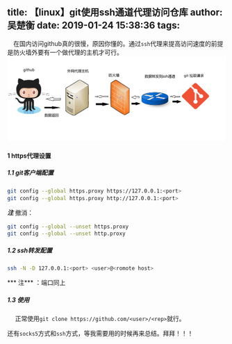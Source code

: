 title: 【linux】git使用ssh通道代理访问仓库
author: 吴楚衡
date: 2019-01-24 15:38:36
tags:
---
&emsp;在国内访问github真的很慢，原因你懂的。通过`ssh`代理来提高访问速度的前提是防火墙外要有一个做代理的主机才可行。
![](/images/20190125/20190124-235445.png)
<!--more-->

#### 1 https代理设置
##### 1.1 git客户端配置 
``` bash
git config --global https.proxy https://127.0.0.1:<port>
git config --global https.proxy http://127.0.0.1:<port>
```
***注*** 撤消： 
``` bash
git config --global --unset https.proxy
git config --global --unset http.proxy
```
##### 1.2 ssh转发配置
``` bash
ssh -N -D 127.0.0.1:<port> <user>@<romote host>
```
*** 注*** ：端口同上

##### 1.3 使用
&emsp; 正常使用`git clone https://github.com/<user>/<rep>`就行。

还有`socks5`方式和`ssh`方式，等我需要用的时候再来总结。拜拜！！！
